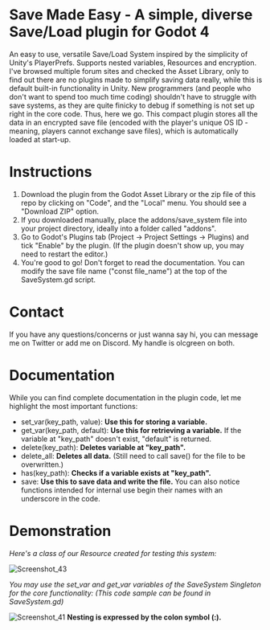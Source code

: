 # Save Made Easy - A simple, diverse Save/Load plugin for Godot 4
An easy to use, versatile Save/Load System inspired by the simplicity of Unity's PlayerPrefs. Supports nested variables, Resources and encryption.
I've browsed multiple forum sites and checked the Asset Library, only to find out there are no plugins made to simplify saving data really, while this is default built-in functionality in Unity.
New programmers (and people who don't want to spend too much time coding) shouldn't have to struggle with save systems, as they are quite finicky to debug if something is not set up right in the core code. Thus, here we go.
This compact plugin stores all the data in an encrypted save file (encoded with the player's unique OS ID - meaning, players cannot exchange save files), which is automatically loaded at start-up.

# Instructions
1. Download the plugin from the Godot Asset Library or the zip file of this repo by clicking on "Code", and the "Local" menu. You should see a "Download ZIP" option.
2. If you downloaded manually, place the addons/save_system file into your project directory, ideally into a folder called "addons".
3. Go to Godot's Plugins tab (Project -> Project Settings -> Plugins) and tick "Enable" by the plugin. (If the plugin doesn't show up, you may need to restart the editor.)
4. You're good to go! Don't forget to read the documentation. You can modify the save file name ("const file_name") at the top of the SaveSystem.gd script.

# Contact
If you have any questions/concerns or just wanna say hi, you can message me on Twitter or add me on Discord. My handle is olcgreen on both.

# Documentation
While you can find complete documentation in the plugin code, let me highlight the most important functions:
- set_var(key_path, value): **Use this for storing a variable.**
- get_var(key_path, default): **Use this for retrieving a variable.** If the variable at "key_path" doesn't exist, "default" is returned.
- delete(key_path): **Deletes variable at "key_path".**
- delete_all: **Deletes all data.** (Still need to call save() for the file to be overwritten.)
- has(key_path): **Checks if a variable exists at "key_path".**
- save: **Use this to save data and write the file.**
You can also notice functions intended for internal use begin their names with an underscore in the code.

# Demonstration
_Here's a class of our Resource created for testing this system:_


![Screenshot_43](https://github.com/AdamKormos/SaveMadeEasy/assets/49873113/d9547f06-9253-4005-9e3b-989ca69e92f3)

_You may use the set_var and get_var variables of the SaveSystem Singleton for the core functionality: (This code sample can be found in SaveSystem.gd)_

![Screenshot_41](https://github.com/AdamKormos/SaveMadeEasy/assets/49873113/f860e709-c108-4ebc-a0f8-c18e3e7925af)
**Nesting is expressed by the colon symbol (:).**
